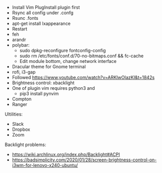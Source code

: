 - Install Vim PlugInstall plugin first
- Rsync all config under .confg
- Rsunc .fonts
- apt-get install lxappearance
- Restart
- feh
- arandr
- polybar:
    +   sudo dpkg-reconfigure fontconfig-config 
    +   sudo rm /etc/fonts/conf.d/70-no-bitmaps.conf && fc-cache 
    +   Edit module bottom, change network interface
- Dracular theme for Gnome terminal
- rofi, i3-gap
- Followed https://www.youtube.com/watch?v=ARKIwOlazKI&t=1842s
- Brightness control: xbacklight
- One of plugin vim requires python3 and
    +   pip3 install pynvim 
- Compton
- Ranger 

Ultilities:
- Slack
- Dropbox
- Zoom

Backlight problems:
- https://wiki.archlinux.org/index.php/Backlight#ACPI
- https://badsimplicity.com/2020/01/28/screen-brightness-control-on-i3wm-for-lenovo-x240-ubuntu/
